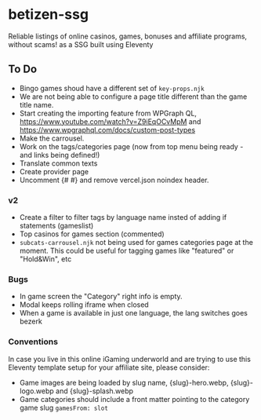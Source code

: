 # betizen-ssg

Reliable listings of online casinos, games, bonuses and affiliate programs, without scams! as a SSG built using Eleventy

## To Do

-   Bingo games shoud have a different set of `key-props.njk`
-   We are not being able to configure a page title different than the game title name.
-   Start creating the importing feature from WPGraph QL, https://www.youtube.com/watch?v=Z9iEqOCvMpM and https://www.wpgraphql.com/docs/custom-post-types
-   Make the carrousel.
-   Work on the tags/categories page (now from top menu being ready -and links being defined!)
-   Translate common texts
-   Create provider page
-   Uncomment {# <meta name="robots" content="index,follow" /> #} and remove vercel.json noindex header.

### v2

-   Create a filter to filter tags by language name insted of adding if statements (gameslist)
-   Top casinos for games section (commented)
-   `subcats-carrousel.njk` not being used for games categories page at the moment. This could be useful for tagging games like "featured" or "Hold&Win", etc

### Bugs

-   In game screen the "Category" right info is empty.
-   Modal keeps rolling iframe when closed
-   When a game is available in just one language, the lang switches goes bezerk

### Conventions

In case you live in this online iGaming underworld and are trying to use this Eleventy template setup for your affiliate site, please consider:

-   Game images are being loaded by slug name, {slug}-hero.webp, {slug}-logo.webp and {slug}-splash.webp
-   Game categories should include a front matter pointing to the category game slug `gamesFrom: slot`
